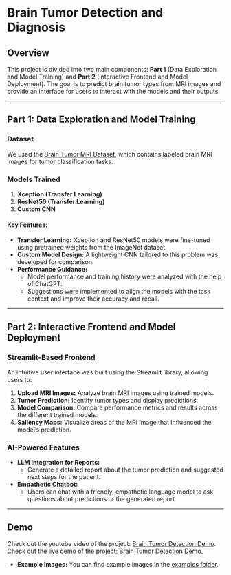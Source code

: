 # Brain Tumor Detection and Diagnosis

## Overview

This project is divided into two main components: **Part 1** (Data Exploration and Model Training) and **Part 2** (Interactive Frontend and Model Deployment). The goal is to predict brain tumor types from MRI images and provide an interface for users to interact with the models and their outputs.

---

## Part 1: Data Exploration and Model Training

### Dataset
We used the [Brain Tumor MRI Dataset](https://www.kaggle.com/datasets/masoudnickparvar/brain-tumor-mri-dataset), which contains labeled brain MRI images for tumor classification tasks.

### Models Trained
1. **Xception (Transfer Learning)**
2. **ResNet50 (Transfer Learning)**
3. **Custom CNN**

#### Key Features:
- **Transfer Learning:** Xception and ResNet50 models were fine-tuned using pretrained weights from the ImageNet dataset.
- **Custom Model Design:** A lightweight CNN tailored to this problem was developed for comparison.
- **Performance Guidance:** 
  - Model performance and training history were analyzed with the help of ChatGPT.
  - Suggestions were implemented to align the models with the task context and improve their accuracy and recall.

---

## Part 2: Interactive Frontend and Model Deployment

### Streamlit-Based Frontend
An intuitive user interface was built using the Streamlit library, allowing users to:
1. **Upload MRI Images:** Analyze brain MRI images using trained models.
2. **Tumor Prediction:** Identify tumor types and display predictions.
3. **Model Comparison:** Compare performance metrics and results across the different trained models.
4. **Saliency Maps:** Visualize areas of the MRI image that influenced the model’s prediction.

### AI-Powered Features
- **LLM Integration for Reports:**
  - Generate a detailed report about the tumor prediction and suggested next steps for the patient.
- **Empathetic Chatbot:**
  - Users can chat with a friendly, empathetic language model to ask questions about predictions or the generated report.

---

## Demo

Check out the youtube video of the project: [Brain Tumor Detection Demo](https://youtu.be/wOMQ4hLDZ5U).
Check out the live demo of the project: [Brain Tumor Detection Demo](https://brain-tumor-classification-101.streamlit.app/).
- **Example Images:** You can find example images in the [examples folder](examples).
